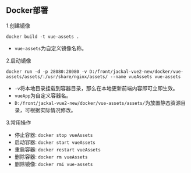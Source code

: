 ## Docker部署
1.创建镜像

```
docker build -t vue-assets .
```

- `vue-assets`为自定义镜像名称。

2.启动镜像

```
docker run -d -p 28080:28080 -v D:/front/jackal-vue2-new/docker/vue-assets/assets/:/usr/share/nginx/assets/ --name vueAssets vue-assets
```

- `-v`将本地目录挂载到容器目录，那么在本地更新前端内容即可立即生效。
- `vueApp`为自定义容器名。
- `D:/front/jackal-vue2-new/docker/vue-assets/assets/`为放置静态资源目录，可根据实际情况修改。

3.常用操作

- 停止容器: `docker stop vueAssets`
- 启动容器: `docker start vueAssets`
- 重启容器: `docker restart vueAssets`
- 删除容器: `docker rm vueAssets`
- 删除镜像: `docker rmi vue-assets`
